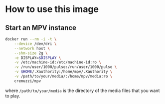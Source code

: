 # How to use this image

## Start an MPV instance

```sh
docker run --rm -i -t \
    --device /dev/dri \
    --network host \
    --shm-size 2g \
    -e DISPLAY=$DISPLAY \
    -v /etc/machine-id:/etc/machine-id:ro \
    -v /run/user/1000/pulse:/run/user/1000/pulse \
    -v $HOME/.Xauthority:/home/mpv/.Xauthority \
    -v /path/to/your/media/:/home/mpv/media:ro \
    cremuzzi/mpv
```

where `/path/to/your/media` is the directory of the media files that you want to play.
